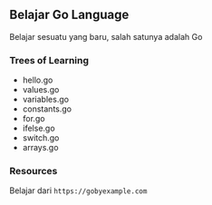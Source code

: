 ## Belajar Go Language
Belajar sesuatu yang baru, salah satunya adalah Go

### Trees of Learning
- hello.go
- values.go
- variables.go
- constants.go
- for.go
- ifelse.go
- switch.go
- arrays.go

### Resources
Belajar dari `https://gobyexample.com`

